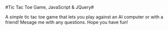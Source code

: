 #Tic Tac Toe Game, JavaScript & JQuery#

A *simple* tic tac toe game that lets you play against an AI computer or with a friend! 
Mesage me with any questions. Hope you have fun!
